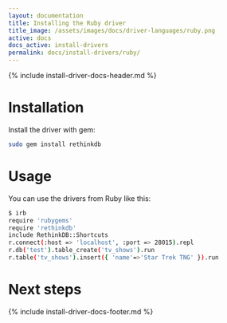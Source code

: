 ```yaml
---
layout: documentation
title: Installing the Ruby driver
title_image: /assets/images/docs/driver-languages/ruby.png
active: docs
docs_active: install-drivers
permalink: docs/install-drivers/ruby/
---
```

{% include install-driver-docs-header.md %}

# Installation #

Install the driver with gem:

```bash
sudo gem install rethinkdb
```

# Usage #

You can use the drivers from Ruby like this:

```bash
$ irb
require 'rubygems'
require 'rethinkdb'
include RethinkDB::Shortcuts
r.connect(:host => 'localhost', :port => 28015).repl
r.db('test').table_create('tv_shows').run
r.table('tv_shows').insert({ 'name'=>'Star Trek TNG' }).run
```

# Next steps #

{% include install-driver-docs-footer.md %}
